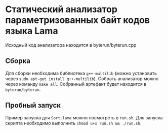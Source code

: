 # Статический анализатор параметризованных байт кодов языка Lama

Исходный код анализатора находится в byterun/byterun.cpp

## Сборка

Для сборки необходима библиотека `g++-multilib` (можно установить через `sudo apt-get install g++-multilib`). Собрать анализатор можно через команду `make all`. Собранный артефакт будет находится в `byterun/byterun`.

## Пробный запуск

Пример запуска для `Sort.lama` можно посмотреть в `run.sh`. Для запуска скрипта необходимо выполнить `chmod u+x run.sh && ./run.sh`.